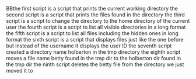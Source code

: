 BBthe first script is a script that prints the current working directory 
the second script is a script that prints the files found in the directory
the third script is a script to change the directory to the home directory of the current user
the fourth script is a script to list all visible directories in a long format
the fifth script is a script to list all files including the hidden ones in long format
the sixth script is a script that displays files just like the one before but instead of the username it displays the user ID
the seventh script created a directory name holberton in the tmp directory
the eighth script moves a file name betty found in the tmp dir to the holberton dir found in the tmp dir
the ninth script deletes the betty file from the directory we just moved it to